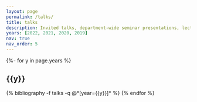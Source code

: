 ```yaml
---
layout: page
permalink: /talks/
title: talks
description: Invited talks, department-wide seminar presentations, lectures, and reading group presentations
years: [2022, 2021, 2020, 2019]
nav: true
nav_order: 5
---
```

<!-- _pages/publications.md -->
<div class="publications">
    {%- for y in page.years %}
    <h2 class="year">{{y}}</h2>
    {% bibliography -f talks -q @*[year={{y}}]* %}
    {% endfor %}

</div>
